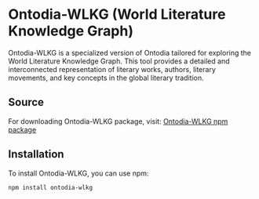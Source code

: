 # Ontodia-WLKG (World Literature Knowledge Graph)

Ontodia-WLKG is a specialized version of Ontodia tailored for exploring the World Literature Knowledge Graph. This tool provides a detailed and interconnected representation of literary works, authors, literary movements, and key concepts in the global literary tradition.

## Source

For downloading Ontodia-WLKG package, visit: [Ontodia-WLKG npm package](https://www.npmjs.com/package/ontodia-wlkg)

## Installation

To install Ontodia-WLKG, you can use npm:

```bash
npm install ontodia-wlkg
